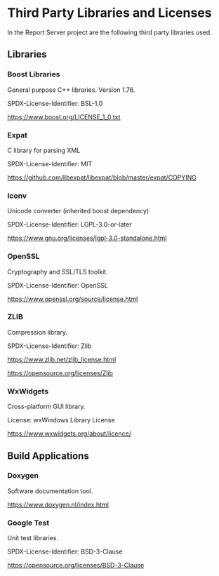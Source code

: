 # Third Party Libraries and Licenses
In the Report Server project are the following third party libraries used.

## Libraries

### Boost Libraries

General purpose C++ libraries. Version 1.76.

SPDX-License-Identifier: BSL-1.0 

https://www.boost.org/LICENSE_1_0.txt

### Expat

C library for parsing XML

SPDX-License-Identifier: MIT

https://github.com/libexpat/libexpat/blob/master/expat/COPYING

### Iconv

Unicode converter (inherited boost dependency)

SPDX-License-Identifier: LGPL-3.0-or-later

https://www.gnu.org/licenses/lgpl-3.0-standalone.html

### OpenSSL

Cryptography and SSL/TLS toolkit.

SPDX-License-Identifier: OpenSSL

https://www.openssl.org/source/license.html

### ZLIB

Compression library.

SPDX-License-Identifier: Zlib

https://www.zlib.net/zlib_license.html

https://opensource.org/licenses/Zlib

### WxWidgets

Cross-platform GUI library.

License: wxWindows Library License

https://www.wxwidgets.org/about/licence/

## Build Applications

### Doxygen

Software documentation tool.

https://www.doxygen.nl/index.html

### Google Test

Unit test libraries.

SPDX-License-Identifier: BSD-3-Clause

https://opensource.org/licenses/BSD-3-Clause



